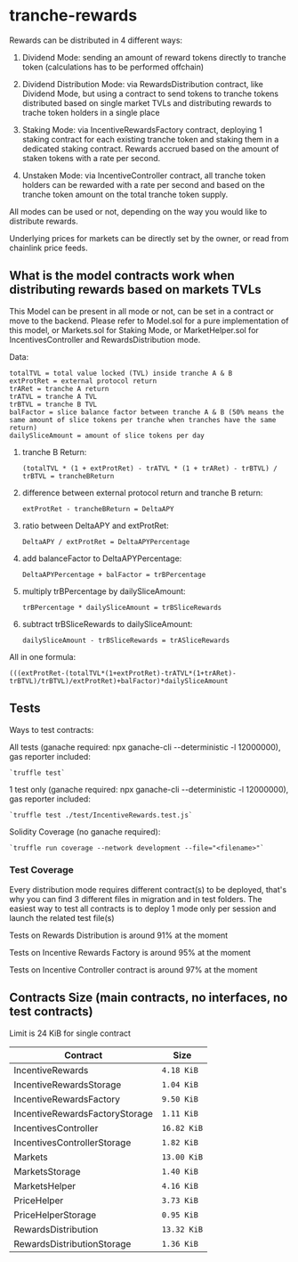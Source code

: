 # tranche-rewards

Rewards can be distributed in 4 different ways:

1. Dividend Mode: sending an amount of reward tokens directly to tranche token (calculations has to be performed offchain)

2. Dividend Distribution Mode: via RewardsDistribution contract, like Dividend Mode, but using a contract to send tokens to tranche tokens distributed based on single market TVLs and distributing rewards to trache token holders in a single place

3. Staking Mode: via IncentiveRewardsFactory contract, deploying 1 staking contract for each existing tranche token and staking them in a dedicated staking contract. Rewards accrued based on the amount of staken tokens with a rate per second.

4. Unstaken Mode: via IncentiveController contract, all tranche token holders can be rewarded with a rate per second and based on the tranche token amount on the total tranche token supply.

All modes can be used or not, depending on the way you would like to distribute rewards.

Underlying prices for markets can be directly set by the owner, or read from chainlink price feeds. 

## What is the model contracts work when distributing rewards based on markets TVLs

This Model can be present in all mode or not, can be set in a contract or move to the backend. Please refer to Model.sol for a pure implementation of this model, or Markets.sol for Staking Mode, or MarketHelper.sol for IncentivesController and RewardsDistribution mode. 

Data: 

    totalTVL = total value locked (TVL) inside tranche A & B
    extProtRet = external protocol return
    trARet = tranche A return
    trATVL = tranche A TVL
    trBTVL = tranche B TVL
    balFactor = slice balance factor between tranche A & B (50% means the same amount of slice tokens per tranche when tranches have the same return) 
    dailySliceAmount = amount of slice tokens per day


1. tranche B Return:

    `(totalTVL * (1 + extProtRet) - trATVL * (1 + trARet) - trBTVL) / trBTVL = trancheBReturn`

2. difference between external protocol return and tranche B return:

    `extProtRet - trancheBReturn = DeltaAPY`

3. ratio between DeltaAPY and extProtRet:

    `DeltaAPY / extProtRet = DeltaAPYPercentage`

4. add balanceFactor to DeltaAPYPercentage:

    `DeltaAPYPercentage + balFactor = trBPercentage`

5. multiply trBPercentage by dailySliceAmount:

    `trBPercentage * dailySliceAmount = trBSliceRewards`

6. subtract trBSliceRewards to dailySliceAmount: 

    `dailySliceAmount - trBSliceRewards = trASliceRewards`

All in one formula:

    (((extProtRet-(totalTVL*(1+extProtRet)-trATVL*(1+trARet)-trBTVL)/trBTVL)/extProtRet)+balFactor)*dailySliceAmount

## Tests

Ways to test contracts:

All tests (ganache required: npx ganache-cli --deterministic -l 12000000), gas reporter included:

    `truffle test`   

1 test only (ganache required: npx ganache-cli --deterministic -l 12000000), gas reporter included:

    `truffle test ./test/IncentiveRewards.test.js`   

Solidity Coverage (no ganache required):

    `truffle run coverage --network development --file="<filename>"`   

### Test Coverage

Every distribution mode requires different contract(s) to be deployed, that's why you can find 3 different files in migration and in test folders. The easiest way to test all contracts is to deploy 1 mode only per session and launch the related test file(s)
    
Tests on Rewards Distribution is around 91% at the moment

Tests on Incentive Rewards Factory is around 95% at the moment

Tests on Incentive Controller contract is around 97% at the moment

## Contracts Size (main contracts, no interfaces, no test contracts)
Limit is 24 KiB for single contract
<table>
    <thead>
      <tr>
        <th>Contract</th>
        <th>Size</th>
      </tr>
    </thead>
    <tbody>
        <tr>
            <td>IncentiveRewards</td>
            <td><code>4.18 KiB</code></td>
        </tr>
        <tr>
            <td>IncentiveRewardsStorage</td>
            <td><code>1.04 KiB</code></td>
        </tr>
        <tr>
            <td>IncentiveRewardsFactory</td>
            <td><code>9.50 KiB</code></td>
        </tr>
        <tr>
            <td>IncentiveRewardsFactoryStorage</td>
            <td><code>1.11 KiB</code></td>
        </tr>
        <tr>
            <td>IncentivesController</td>
            <td><code>16.82 KiB</code></td>
        </tr>
        <tr>
            <td>IncentivesControllerStorage</td>
            <td><code>1.82 KiB</code></td>
        </tr>
        <tr>
            <td>Markets</td>
            <td><code>13.00 KiB</code></td>
        </tr>
        <tr>
            <td>MarketsStorage</td>
            <td><code>1.40 KiB</code></td>
        </tr>
        <tr>
            <td>MarketsHelper</td>
            <td><code>4.16 KiB</code></td>
        </tr>
        <tr>
            <td>PriceHelper</td>
            <td><code>3.73 KiB</code></td>
        </tr>
        <tr>
            <td>PriceHelperStorage</td>
            <td><code>0.95 KiB</code></td>
        </tr>
        <tr>
            <td>RewardsDistribution</td>
            <td><code>13.32 KiB</code></td>
        </tr>
        <tr>
            <td>RewardsDistributionStorage</td>
            <td><code>1.36 KiB</code></td>
        </tr>
    </tbody>
  </table>
